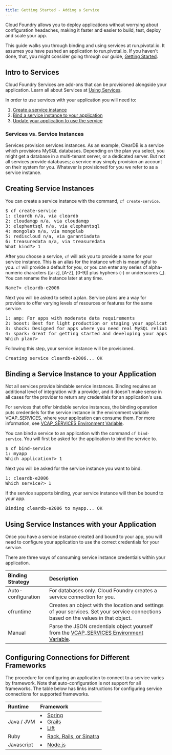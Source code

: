 ```yaml
---
title: Getting Started - Adding a Service
---
```


Cloud Foundry allows you to deploy applications without worrying about configuration headaches, making it faster and easier to build, test, deploy and scale your app.

This guide walks you through binding and using services at run.pivotal.io. It assumes you have pushed an application to run.pivotal.io. If you haven't done, that, you might consider going through our guide, [Getting Started](getting-started.html). 

## <a id='intro'></a>Intro to Services ##

Cloud Foundry Services are add-ons that can be provisioned alongside your application. Learn all about Services at [Using Services](../using/services/).

In order to use services with your application you will need to:

1. [Create a service instance](#create)
1. [Bind a service instance to your application](#binding)
1. [Update your application to use the service](#using)

### Services vs. Service Instances
Services provision services instances. As an example, ClearDB is a service which provisions MySQL databases. Depending on the plan you select, you might get a database in a multi-tenant server, or a dedicated server. But not all services provide databases; a service may simply provision an account on their system for you. Whatever is provisioned for you we refer to as a service instance.  

## <a id='create'></a>Creating Service Instances ##

You can create a service instance with the command, `cf create-service`.

<pre class="terminal">
$ cf create-service
1: cleardb n/a, via cleardb
2: cloudamqp n/a, via cloudamqp
3: elephantsql n/a, via elephantsql
4: mongolab n/a, via mongolab
5: rediscloud n/a, via garantiadata
6: treasuredata n/a, via treasuredata
What kind?> 1
</pre>

After you choose a service, `cf` will ask you to provide a name for your service instance. This is an alias for the instance which is meaningful to you. `cf` will provide a default for you, or you can enter any series of alpha-numeric characters ([a-z], [A-Z], [0-9]) plus hyphens (-) or underscores (_). You can rename the instance later at any time.

<pre class="terminal">
Name?> cleardb-e2006
</pre>

Next you will be asked to select a plan. Service plans are a way for providers to offer varying levels of resources or features for the same service.

<pre class="terminal">
1: amp: For apps with moderate data requirements
2: boost: Best for light production or staging your applications
3: shock: Designed for apps where you need real MySQL reliability, power and throughput.
4: spark: Great for getting started and developing your apps.
Which plan?> 
</pre>

Following this step, your service instance will be provisioned.

<pre class="terminal">
Creating service cleardb-e2006... OK
</pre>

## <a id='binding'></a>Binding a Service Instance to your Application ##

Not all services provide bindable service instances. Binding requires an additional level of integration with a provider, and it doesn't make sense in all cases for the provider to return any credentials for an application's use.

For services that offer bindable service instances, the binding operation puts credentiels for the service instance in the environment variable VCAP_SERVICES, where your application can consume them. For more information, see [VCAP_SERVICES Environment Variable](../using/services/environment-variable.html).

You can bind a service to an application with the command `cf bind-service`. You will first be asked for the application to bind the service to.

<pre class="terminal">
$ cf bind-service
1: myapp
Which application?> 1
</pre>

Next you will be asked for the service instance you want to bind.

<pre class="terminal">
1: cleardb-e2006
Which service?> 1
</pre>

If the service supports binding, your service instance will then be bound to your app.

<pre class="terminal">
Binding cleardb-e2006 to myapp... OK
</pre>

## <a id='using'></a>Using Service Instances with your Application ##

Once you have a service instance created and bound to your app, you will need to configure your application to use the correct credentials for your service.

There are three ways of consuming service instance credentials within your application.

| Binding Strategy     | Description                                                                                                                            |
| :------------------- | :--------------------                                                                                                                  |
| Auto-configuration | For databases only. Cloud Foundry creates a service connection for you.                                                                |
| cfruntime            | Creates an object with the location and settings of your services. Set your service connections based on the values in that object.    |
| Manual               | Parse the JSON credentials object yourself from the [VCAP_SERVICES Environment Variable](../using/services/environment-variable.html). |
 
## <a id='configuring'></a>Configuring Connections for Different Frameworks ##
 
The procedure for configuring an application to connect to a service varies by framework. Note that auto-configuration is not support for all frameworks. The table below has links instructions for configuring service connections for supported frameworks. 

| Runtime               | Framework                   |
| :-------------        |:-------------               |
| Java / JVM        | <li>[Spring](../using/services/spring-service-bindings.html) <li>[Grails](../using/services/grails-service-bindings.html) <li>[Lift](../using/services/lift-service-bindings.html) |
| Ruby            | <li>[Rack, Rails, or Sinatra](../using/services/ruby-service-bindings.html) |
| Javascript          | <li>[Node.js](../using/services/node-service-bindings.html) |
